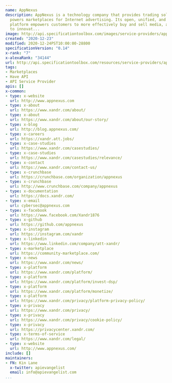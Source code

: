 ```yaml
---
name: AppNexus
description: AppNexus is a technology company that provides trading solutions and
  powers marketplaces for Internet advertising. Its open, unified, and powerful programmatic
  platform empowers customers to more effectively buy and sell media, allowing them
  to innovat...
image: http://api.specificationtoolbox.com/images/service-providers/appnexus.jpg
created: "2020-12-23"
modified: 2020-12-24PST10:00:00-28800
specificationVersion: "0.14"
x-rank: "7"
x-alexaRank: "34144"
url: http://api.specificationtoolbox.com/resources/service-providers/appnexus/
tags:
- Marketplaces
- Have API
- API Service Provider
apis: []
x-common:
- type: x-website
  url: http://www.appnexus.com
- type: x-about
  url: https://www.xandr.com/about/
- type: x-about
  url: https://www.xandr.com/about/our-story/
- type: x-blog
  url: http://blog.appnexus.com/
- type: x-careers
  url: https://xandr.att.jobs/
- type: x-case-studies
  url: https://www.xandr.com/casestudies/
- type: x-case-studies
  url: https://www.xandr.com/casestudies/relevance/
- type: x-contact
  url: https://www.xandr.com/contact-us/
- type: x-crunchbase
  url: https://crunchbase.com/organization/appnexus
- type: x-crunchbase
  url: http://www.crunchbase.com/company/appnexus
- type: x-documentation
  url: https://docs.xandr.com/
- type: x-email
  url: cybersec@appnexus.com
- type: x-facebook
  url: https://www.facebook.com/Xandr1876
- type: x-github
  url: https://github.com/appnexus
- type: x-instagram
  url: https://instagram.com/xandr
- type: x-linkedin
  url: https://www.linkedin.com/company/att-xandr/
- type: x-marketplace
  url: https://community-marketplace.com/
- type: x-news
  url: https://www.xandr.com/news/
- type: x-platform
  url: https://www.xandr.com/platform/
- type: x-platform
  url: https://www.xandr.com/platform/invest-dsp/
- type: x-platform
  url: https://www.xandr.com/platform/monetize/
- type: x-platform
  url: https://www.xandr.com/privacy/platform-privacy-policy/
- type: x-privacy
  url: https://www.xandr.com/privacy/
- type: x-privacy
  url: https://www.xandr.com/privacy/cookie-policy/
- type: x-privacy
  url: https://privacycenter.xandr.com/
- type: x-terms-of-service
  url: https://www.xandr.com/legal/
- type: x-website
  url: http://www.appnexus.com/
include: []
maintainers:
- FN: Kin Lane
  x-twitter: apievangelist
  email: info@apievangelist.com
...
```

